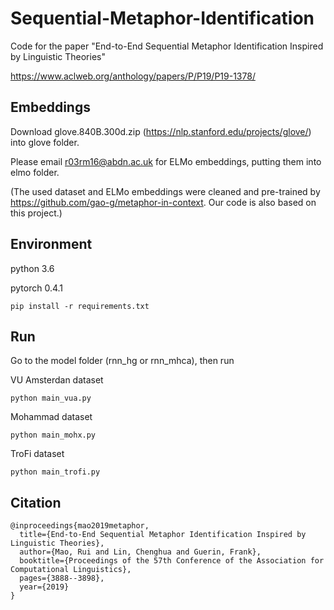 # Sequential-Metaphor-Identification
Code for the paper "End-to-End Sequential Metaphor Identification Inspired by Linguistic Theories"

https://www.aclweb.org/anthology/papers/P/P19/P19-1378/

## Embeddings
Download glove.840B.300d.zip (https://nlp.stanford.edu/projects/glove/) into glove folder.

Please email r03rm16@abdn.ac.uk for ELMo embeddings, putting them into elmo folder.

(The used dataset and ELMo embeddings were cleaned and pre-trained by https://github.com/gao-g/metaphor-in-context. Our code is also based on this project.)

## Environment
python 3.6

pytorch 0.4.1
```
pip install -r requirements.txt
```
## Run
Go to the model folder (rnn_hg or rnn_mhca), then run

VU Amsterdan dataset
```
python main_vua.py
```
Mohammad dataset
```
python main_mohx.py
```
TroFi dataset
```
python main_trofi.py
```
## Citation
```
@inproceedings{mao2019metaphor,
  title={End-to-End Sequential Metaphor Identification Inspired by Linguistic Theories},
  author={Mao, Rui and Lin, Chenghua and Guerin, Frank},
  booktitle={Proceedings of the 57th Conference of the Association for Computational Linguistics},
  pages={3888--3898},
  year={2019}
}
```
